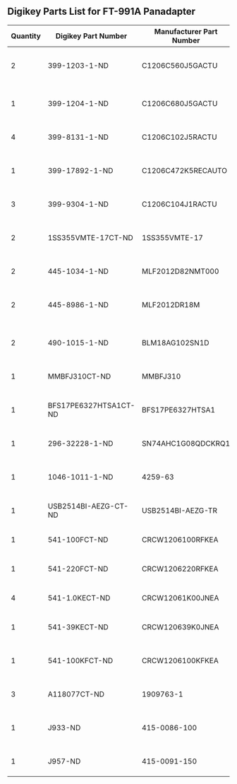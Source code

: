## Digikey Parts List for FT-991A Panadapter

|Quantity | Digikey Part Number | Manufacturer Part Number | Description|
| --- |  --- |  --- |  --- |
|2 | 399-1203-1-ND | C1206C560J5GACTU | CAP CER 56PF 50V C0G/NP0 1206|
|1 | 399-1204-1-ND | C1206C680J5GACTU | CAP CER 68PF 50V C0G/NP0 1206|
|4 | 399-8131-1-ND | C1206C102J5RACTU | CAP CER 1000PF 50V X7R 1206|
|1 | 399-17892-1-ND | C1206C472K5RECAUTO | CAP CER 1206 4.7NF 50V X7R 10%|
|3 | 399-9304-1-ND | C1206C104J1RACTU | CAP CER 0.1UF 100V X7R 1206|
|2 | 1SS355VMTE-17CT-ND | 1SS355VMTE-17 | DIODE GEN PURP 80V 100MA UMD2|
|2 | 445-1034-1-ND | MLF2012D82NMT000 | FIXED IND 82NH 300MA 150 MOHM|
|2 | 445-8986-1-ND | MLF2012DR18M | FIXED IND 180NH 300MA 250 MOHM|
|2 | 490-1015-1-ND | BLM18AG102SN1D | FERRITE BEAD 1 KOHM 0603 1LN|
|1 | MMBFJ310CT-ND | MMBFJ310 | RF MOSFET N-CH JFET 10V SOT23|
|1 | BFS17PE6327HTSA1CT-ND | BFS17PE6327HTSA1 | RF TRANS NPN 15V 1.4GHZ SOT23-3|
|1 | 296-32228-1-ND | SN74AHC1G08QDCKRQ1 | IC GATE AND 1CH 2-INP SC70-5|
|1 | 1046-1011-1-ND | 4259-63 | IC RF SWITCH SPDT 3GHZ SC70-6|
|1 | USB2514BI-AEZG-CT-ND | USB2514BI-AEZG-TR | IC CONTROLLER USB 36QFN|
|1 | 541-100FCT-ND | CRCW1206100RFKEA | RES SMD 100 OHM 1% 1/4W 1206|
|1 | 541-220FCT-ND | CRCW1206220RFKEA | RES SMD 220 OHM 1% 1/4W 1206|
|4 | 541-1.0KECT-ND | CRCW12061K00JNEA | RES SMD 1K OHM 5% 1/4W 1206|
|1 | 541-39KECT-ND | CRCW120639K0JNEA | RES SMD 39K OHM 5% 1/4W 1206|
|1 | 541-100KFCT-ND | CRCW1206100KFKEA | RES SMD 100K OHM 1% 1/4W 1206|
|3 | A118077CT-ND | 1909763-1 | CONN UMCC JACK STR 50OHM SMD |
|1 | J933-ND | 415-0086-100 | CBL ASSY UMCC PLUG-PLUG 3.937" |
|1 | J957-ND | 415-0091-150 | ASSY SMA-UMC PLUG 5.906" | 
